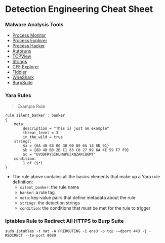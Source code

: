 # Detection Engineering Cheat Sheet

### Malware Analysis Tools

- [Process Monitor](https://docs.microsoft.com/en-us/sysinternals/downloads/procmon)
- [Process Explorer](https://docs.microsoft.com/en-us/sysinternals/downloads/process-explorer)
- [Process Hacker](https://processhacker.sourceforge.io/)
- [Autoruns](https://docs.microsoft.com/en-us/sysinternals/downloads/autoruns)
- [TCPView](https://docs.microsoft.com/en-us/sysinternals/downloads/tcpview)
- [Strings](https://docs.microsoft.com/en-us/sysinternals/downloads/strings)
- [CFF Explorer](https://ntcore.com/?page_id=388)
- [Fiddler](https://www.telerik.com/download/fiddler)
- [WireShark](https://www.wireshark.org/download.html)
- [BurpSuite](https://portswigger.net/burp/communitydownload)

### Yara Rules

> Example Rule

```yara
rule silent_banker : banker
{
    meta:
        description = "This is just an example"
        threat_level = 3
        in_the_wild = true
    strings:
        $a = {6A 40 68 00 30 00 00 6A 14 8D 91}
        $b = {8D 4D B0 2B C1 83 C0 27 99 6A 4E 59 F7 F9}
        $c = "UVODFRYSIHLNWPEJXQZAKCBGMT"
    condition:
        1 of ($*)
}
```

- The rule above contains all the basics elements that make up a Yara rule definition:
    - `silent_banker`: the rule name
    - `banker`: a rule tag
    - `meta`: key-value pairs that define metadata about the rule
    - `strings`: the detection strings
    - `condition`: the conditions that must be met for the rule to trigger

### Iptables Rule to Redirect All HTTPS to Burp Suite

```console
sudo iptables -t nat -A PREROUTING -i ens3 -p tcp -–dport 443 -j -REDIRECT --to-port 8080
```
